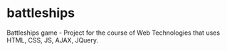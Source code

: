 # battleships
Battleships game - Project for the course of Web Technologies that uses HTML, CSS, JS, AJAX, JQuery.
